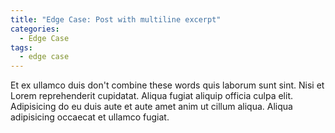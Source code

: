 ```yaml
---
title: "Edge Case: Post with multiline excerpt"
categories:
  - Edge Case
tags:
  - edge case
---
```


Et ex ullamco duis don't
combine these words quis laborum sunt sint. Nisi et Lorem reprehenderit cupidatat. Aliqua fugiat aliquip officia culpa elit. Adipisicing do eu duis aute et aute amet anim ut cillum aliqua. Aliqua adipisicing occaecat et ullamco fugiat.
